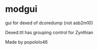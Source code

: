 # modgui
gui for dexed of dcoredump
(not asb2m10)

Dexed.ttl has grouping control for Zynthian

Made by popololo46